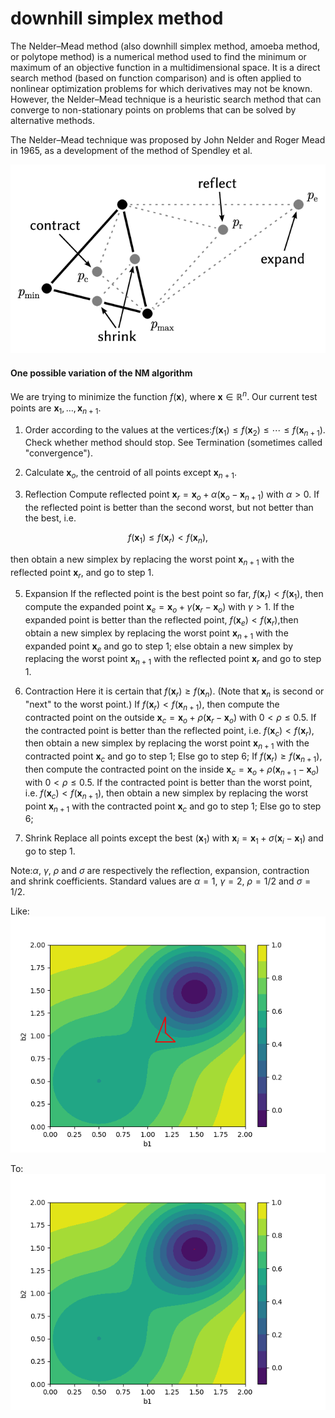 # downhill simplex method
The Nelder–Mead method (also downhill simplex method, amoeba method, or polytope method) is a numerical method used to find the minimum or maximum of an objective function in a multidimensional space. It is a direct search method (based on function comparison) and is often applied to nonlinear optimization problems for which derivatives may not be known. However, the Nelder–Mead technique is a heuristic search method that can converge to non-stationary points on problems that can be solved by alternative methods.

The Nelder–Mead technique was proposed by John Nelder and Roger Mead in 1965, as a development of the method of Spendley et al.

![0](n401.png)

#### One possible variation of the NM algorithm
We are trying to minimize the function $f({\mathbf  x})$, where ${\displaystyle \mathbf {x} \in \mathbb {R} ^{n}}$. Our current test points are ${\displaystyle \mathbf {x} _{1},\ldots ,\mathbf {x} _{n+1}}.$

1. Order 
according to the values at the vertices:${\displaystyle f(\mathbf {x} _{1})\leq f(\mathbf {x} _{2})\leq \cdots \leq f(\mathbf {x} _{n+1}).}$
Check whether method should stop. See Termination (sometimes called "convergence").

2. Calculate 
${\displaystyle \mathbf {x} _{o}}$, the centroid of all points except ${\displaystyle \mathbf {x} _{n+1}}.$

3. Reflection
Compute reflected point ${\displaystyle \mathbf {x} _{r}=\mathbf {x} _{o}+\alpha (\mathbf {x} _{o}-\mathbf {x} _{n+1})}$ with $\alpha >0.$
If the reflected point is better than the second worst, but not better than the best, i.e.

$$
{\displaystyle f(\mathbf {x} _{1})\leq f(\mathbf {x} _{r})<f(\mathbf {x} _{n})},
$$

then obtain a new simplex by replacing the worst point ${\displaystyle \mathbf {x} _{n+1}}$ with the reflected point ${\displaystyle \mathbf {x} _{r}},$ and go to step 1.

5. Expansion
If the reflected point is the best point so far, ${\displaystyle f(\mathbf {x} _{r})<f(\mathbf {x} _{1})},$ then compute the expanded point ${\displaystyle \mathbf {x} _{e}=\mathbf {x} _{o}+\gamma (\mathbf {x} _{r}-\mathbf {x} _{o})}$ with $\gamma >1.$
If the expanded point is better than the reflected point, ${\displaystyle f(\mathbf {x} _{e})<f(\mathbf {x} _{r})},$then obtain a new simplex by replacing the worst point ${\displaystyle \mathbf {x} _{n+1}}$ with the expanded point ${\displaystyle \mathbf {x} _{e}}$ and go to step 1;
else obtain a new simplex by replacing the worst point ${\displaystyle \mathbf {x} _{n+1}}$ with the reflected point ${\displaystyle \mathbf {x} _{r}}$ and go to step 1.

6. Contraction
Here it is certain that ${\displaystyle f(\mathbf {x} _{r})\geq f(\mathbf {x} _{n})}$. (Note that ${\displaystyle \mathbf {x} _{n}}$ is second or "next" to the worst point.)
If ${\displaystyle f(\mathbf {x} _{r})<f(\mathbf {x} _{n+1})},$ then compute the contracted point on the outside ${\displaystyle \mathbf {x} _{c}=\mathbf {x} _{o}+\rho (\mathbf {x} _{r}-\mathbf {x} _{o})}$ with ${\displaystyle 0<\rho \leq 0.5}.$ 
If the contracted point is better than the reflected point, i.e. ${\displaystyle f(\mathbf {x} _{c})<f(\mathbf {x} _{r})},$ then obtain a new simplex by replacing the worst point ${\displaystyle \mathbf {x} _{n+1}}$ with the contracted point ${\displaystyle \mathbf {x} _{c}}$ and go to step 1;
Else go to step 6;
If ${\displaystyle f(\mathbf {x} _{r})\geq f(\mathbf {x} _{n+1})},$ then compute the contracted point on the inside ${\displaystyle \mathbf {x} _{c}=\mathbf {x} _{o}+\rho (\mathbf {x} _{n+1}-\mathbf {x} _{o})}$ with ${\displaystyle 0<\rho \leq 0.5}.$
If the contracted point is better than the worst point, i.e. 
${\displaystyle f(\mathbf {x} _{c})<f(\mathbf {x} _{n+1})},$
then obtain a new simplex by replacing the worst point ${\displaystyle \mathbf {x} _{n+1}}$ with the contracted point ${\displaystyle \mathbf {x} _{c}}$ and go to step 1;
Else go to step 6;

7. Shrink
Replace all points except the best $({\displaystyle \mathbf {x} _{1}})$ with ${\displaystyle \mathbf {x} _{i}=\mathbf {x} _{1}+\sigma (\mathbf {x} _{i}-\mathbf {x} _{1})}$ and go to step 1.

Note:$\alpha$, $\gamma$, $\rho$ and $\sigma$  are respectively the reflection, expansion, contraction and shrink coefficients. Standard values are $\alpha =1$, $\gamma = 2$, ${\displaystyle \rho =1/2}$ and ${\displaystyle \sigma =1/2}.$

Like:
![0](n402.png)

To:
![0](n403.png)
